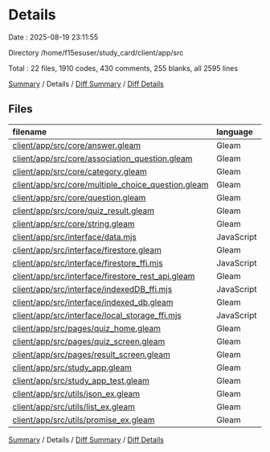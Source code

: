 # Details

Date : 2025-08-19 23:11:55

Directory /home/f15esuser/study_card/client/app/src

Total : 22 files,  1910 codes, 430 comments, 255 blanks, all 2595 lines

[Summary](results.md) / Details / [Diff Summary](diff.md) / [Diff Details](diff-details.md)

## Files
| filename | language | code | comment | blank | total |
| :--- | :--- | ---: | ---: | ---: | ---: |
| [client/app/src/core/answer.gleam](/client/app/src/core/answer.gleam) | Gleam | 5 | 0 | 1 | 6 |
| [client/app/src/core/association\_question.gleam](/client/app/src/core/association_question.gleam) | Gleam | 254 | 22 | 33 | 309 |
| [client/app/src/core/category.gleam](/client/app/src/core/category.gleam) | Gleam | 28 | 3 | 7 | 38 |
| [client/app/src/core/multiple\_choice\_question.gleam](/client/app/src/core/multiple_choice_question.gleam) | Gleam | 140 | 35 | 21 | 196 |
| [client/app/src/core/question.gleam](/client/app/src/core/question.gleam) | Gleam | 124 | 18 | 14 | 156 |
| [client/app/src/core/quiz\_result.gleam](/client/app/src/core/quiz_result.gleam) | Gleam | 23 | 5 | 5 | 33 |
| [client/app/src/core/string.gleam](/client/app/src/core/string.gleam) | Gleam | 0 | 0 | 1 | 1 |
| [client/app/src/interface/data.mjs](/client/app/src/interface/data.mjs) | JavaScript | 233 | 0 | 1 | 234 |
| [client/app/src/interface/firestore.gleam](/client/app/src/interface/firestore.gleam) | Gleam | 37 | 142 | 26 | 205 |
| [client/app/src/interface/firestore\_ffi.mjs](/client/app/src/interface/firestore_ffi.mjs) | JavaScript | 103 | 37 | 12 | 152 |
| [client/app/src/interface/firestore\_rest\_api.gleam](/client/app/src/interface/firestore_rest_api.gleam) | Gleam | 30 | 26 | 8 | 64 |
| [client/app/src/interface/indexedDB\_ffi.mjs](/client/app/src/interface/indexedDB_ffi.mjs) | JavaScript | 130 | 46 | 27 | 203 |
| [client/app/src/interface/indexed\_db.gleam](/client/app/src/interface/indexed_db.gleam) | Gleam | 45 | 11 | 12 | 68 |
| [client/app/src/interface/local\_storage\_ffi.mjs](/client/app/src/interface/local_storage_ffi.mjs) | JavaScript | 11 | 48 | 10 | 69 |
| [client/app/src/pages/quiz\_home.gleam](/client/app/src/pages/quiz_home.gleam) | Gleam | 234 | 0 | 19 | 253 |
| [client/app/src/pages/quiz\_screen.gleam](/client/app/src/pages/quiz_screen.gleam) | Gleam | 157 | 21 | 19 | 197 |
| [client/app/src/pages/result\_screen.gleam](/client/app/src/pages/result_screen.gleam) | Gleam | 72 | 5 | 7 | 84 |
| [client/app/src/study\_app.gleam](/client/app/src/study_app.gleam) | Gleam | 130 | 7 | 11 | 148 |
| [client/app/src/study\_app\_test.gleam](/client/app/src/study_app_test.gleam) | Gleam | 4 | 0 | 2 | 6 |
| [client/app/src/utils/json\_ex.gleam](/client/app/src/utils/json_ex.gleam) | Gleam | 38 | 0 | 5 | 43 |
| [client/app/src/utils/list\_ex.gleam](/client/app/src/utils/list_ex.gleam) | Gleam | 80 | 4 | 11 | 95 |
| [client/app/src/utils/promise\_ex.gleam](/client/app/src/utils/promise_ex.gleam) | Gleam | 32 | 0 | 3 | 35 |

[Summary](results.md) / Details / [Diff Summary](diff.md) / [Diff Details](diff-details.md)